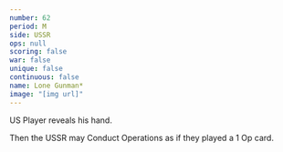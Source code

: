 ```yaml
---
number: 62
period: M
side: USSR
ops: null
scoring: false
war: false
unique: false
continuous: false
name: Lone Gunman*
image: "[img url]"
---
```

US Player reveals his hand.

Then the USSR may Conduct Operations as if they played a 1 Op card.

